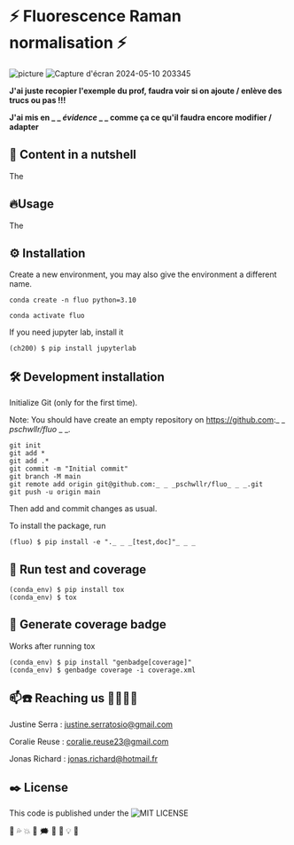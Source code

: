 # ⚡ Fluorescence Raman normalisation ⚡

![picture](https://github.com/jojorichard/Fluorescence_Raman_normalisation/assets/160879372/22fd9a95-884a-421d-abfe-041311cd3af8)
![Capture d'écran 2024-05-10 203345](https://github.com/jojorichard/Fluorescence_Raman_normalisation/assets/160879372/6c230a04-e5e5-43e0-9218-f44ae51f7aee)

**J'ai juste recopier l'exemple du prof, faudra voir si on ajoute / enlève des trucs ou pas !!!**

**J'ai mis en _ _ _évidence_ _ _ comme ça ce qu'il faudra encore modifier / adapter**


## 🎯 Content in a nutshell
The
## 🔥Usage
The
## ⚙️ Installation
Create a new environment, you may also give the environment a different name.
```
conda create -n fluo python=3.10 
```
```
conda activate fluo
```
If you need jupyter lab, install it

```
(ch200) $ pip install jupyterlab
```
## 🛠️ Development installation
Initialize Git (only for the first time).

Note: You should have create an empty repository on https://github.com:_ _ _pschwllr/fluo_ _ _.
```
git init
git add * 
git add .*
git commit -m "Initial commit" 
git branch -M main
git remote add origin git@github.com:_ _ _pschwllr/fluo_ _ _.git 
git push -u origin main
```
Then add and commit changes as usual.

To install the package, run
```
(fluo) $ pip install -e "._ _ _[test,doc]"_ _ _
```
## 🔎 Run test and coverage
```
(conda_env) $ pip install tox
(conda_env) $ tox
```
## 🔌 Generate coverage badge
Works after running tox
```
(conda_env) $ pip install "genbadge[coverage]"
(conda_env) $ genbadge coverage -i coverage.xml
```
## 📫☎️ Reaching us 👩‍💻👨‍💻
Justine Serra : justine.serratosio@gmail.com

Coralie Reuse : coralie.reuse23@gmail.com

Jonas Richard : jonas.richard@hotmail.fr
## ✒️ License
This code is published under the ![MIT LICENSE](https://github.com/jojorichard/Fluorescence_Raman_normalisation/blob/main/LICENSE)

💫
💦
💥
💯
🗯️
🧭
🚨
💡
 📄
   
